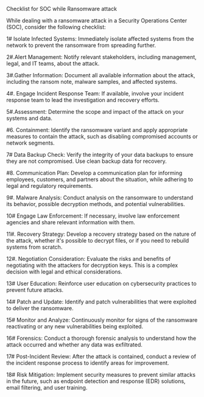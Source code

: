 Checklist for SOC while Ransomware attack

While dealing with a ransomware attack in a Security Operations Center (SOC), consider the following checklist:

1# Isolate Infected Systems: Immediately isolate affected systems from the network to prevent the ransomware from spreading further.

2#.Alert Management: Notify relevant stakeholders, including management, legal, and IT teams, about the attack.

3#.Gather Information: Document all available information about the attack, including the ransom note, malware samples, and affected systems.

4#. Engage Incident Response Team: If available, involve your incident response team to lead the investigation and recovery efforts.

5#.Assessment: Determine the scope and impact of the attack on your systems and data.

#6. Containment: Identify the ransomware variant and apply appropriate measures to contain the attack, such as disabling compromised accounts or network segments.

7# Data Backup Check: Verify the integrity of your data backups to ensure they are not compromised. Use clean backup data for recovery.

#8. Communication Plan: Develop a communication plan for informing employees, customers, and partners about the situation, while adhering to legal and regulatory requirements.

9#. Malware Analysis: Conduct analysis on the ransomware to understand its behavior, possible decryption methods, and potential vulnerabilities.

10# Engage Law Enforcement: If necessary, involve law enforcement agencies and share relevant information with them.

11#. Recovery Strategy: Develop a recovery strategy based on the nature of the attack, whether it's possible to decrypt files, or if you need to rebuild systems from scratch.

12#. Negotiation Consideration: Evaluate the risks and benefits of negotiating with the attackers for decryption keys. This is a complex decision with legal and ethical considerations.

13# User Education: Reinforce user education on cybersecurity practices to prevent future attacks.

14# Patch and Update: Identify and patch vulnerabilities that were exploited to deliver the ransomware.

15# Monitor and Analyze: Continuously monitor for signs of the ransomware reactivating or any new vulnerabilities being exploited.

16# Forensics: Conduct a thorough forensic analysis to understand how the attack occurred and whether any data was exfiltrated.

17# Post-Incident Review: After the attack is contained, conduct a review of the incident response process to identify areas for improvement.

18# Risk Mitigation: Implement security measures to prevent similar attacks in the future, such as endpoint detection and response (EDR) solutions, email filtering, and user training.

